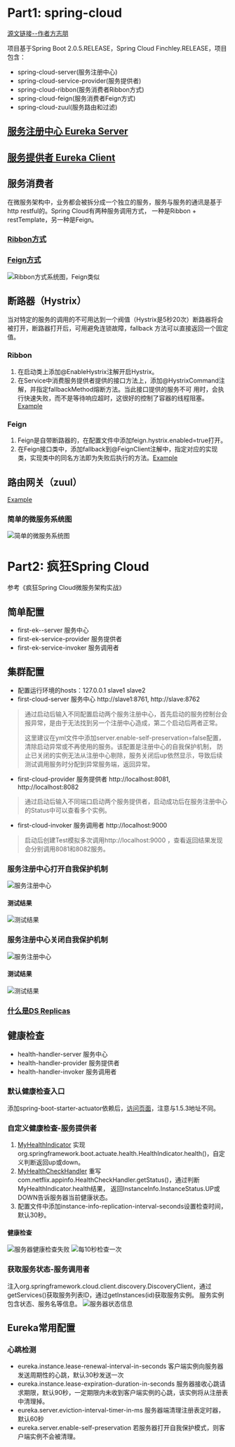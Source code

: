 # Part1: spring-cloud
[源文链接--作者方志朋](https://blog.csdn.net/forezp/article/details/70148833/)

项目基于Spring Boot 2.0.5.RELEASE，Spring Cloud Finchley.RELEASE，项目包含：
* spring-cloud-server(服务注册中心)
* spring-cloud-service-provider(服务提供者)
* spring-cloud-ribbon(服务消费者Ribbon方式)
* spring-cloud-feign(服务消费者Feign方式)
* spring-cloud-zuul(服务路由和过滤)

## [服务注册中心 Eureka Server](https://github.com/zhuzilou/spring-cloud-learn/tree/master/spring-cloud-server)

## [服务提供者 Eureka Client](https://github.com/zhuzilou/spring-cloud-learn/tree/master/spring-cloud-service-provider)

## 服务消费者
在微服务架构中，业务都会被拆分成一个独立的服务，服务与服务的通讯是基于http restful的。Spring Cloud有两种服务调用方式，
一种是Ribbon + restTemplate，另一种是Feign。
### [Ribbon方式](https://github.com/zhuzilou/spring-cloud-learn/tree/master/spring-cloud-ribbon)

### [Feign方式](https://github.com/zhuzilou/spring-cloud-learn/tree/master/spring-cloud-feign)

![Ribbon方式系统图，Feign类似](https://github.com/zhuzilou/spring-cloud-learn/blob/master/doc/Ribbon%E7%89%88%E7%B3%BB%E7%BB%9F%E5%9B%BE.png)

## 断路器（Hystrix）
当对特定的服务的调用的不可用达到一个阀值（Hystrix是5秒20次）断路器将会被打开，断路器打开后，可用避免连锁故障，fallback
方法可以直接返回一个固定值。

### Ribbon
1. 在启动类上添加@EnableHystrix注解开启Hystrix。
2. 在Service中消费服务提供者提供的接口方法上，添加@HystrixCommand注解，并指定fallbackMethod熔断方法。当此接口提供的服务不可
用时，会执行快速失败，而不是等待响应超时，这很好的控制了容器的线程阻塞。[Example](https://github.com/zhuzilou/spring-cloud-learn/blob/master/spring-cloud-ribbon/src/main/java/com/dxinfor/common/springcloudribbon/service/HelloService.java)

### Feign
1. Feign是自带断路器的，在配置文件中添加feign.hystrix.enabled=true打开。
2. 在Feign接口类中，添加fallback到@FeignClient注解中，指定对应的实现类，实现类中的同名方法即为失败后执行的方法。[Example](https://github.com/zhuzilou/spring-cloud-learn/blob/master/spring-cloud-feign/src/main/java/com/dxinfor/common/springcloudfeign/service/ScheduleServiceHiHystrix.java)

## 路由网关（zuul） 
[Example](https://github.com/zhuzilou/spring-cloud-learn/tree/master/spring-cloud-zuul)

### 简单的微服务系统图
![简单的微服务系统图](https://github.com/zhuzilou/spring-cloud-learn/blob/master/doc/%E7%AE%80%E5%8D%95%E7%9A%84%E5%BE%AE%E6%9C%8D%E5%8A%A1%E7%B3%BB%E7%BB%9F%E5%9B%BE.png)

# Part2: 疯狂Spring Cloud
参考《疯狂Spring Cloud微服务架构实战》

## 简单配置
* first-ek--server 服务中心
* first-ek-service-provider 服务提供者
* first-ek-service-invoker 服务调用者

## 集群配置
* 配置运行环境的hosts：127.0.0.1 slave1 slave2
* first-cloud-server 服务中心 http://slave1:8761, http://slave:8762
>通过启动后输入不同配置启动两个服务注册中心，首先启动的服务控制台会报异常，是由于无法找到另一个注册中心造成，第二个启动后两者正常。
>
>这里建议在yml文件中添加server.enable-self-preservation=false配置，清除启动异常或不再使用的服务。该配置是注册中心的自我保护机制，
>防止已关闭的实例无法从注册中心剔除，服务关闭后up依然显示，导致后续测试调用服务时分配到异常服务端，返回异常。
* first-cloud-provider 服务提供者 http://localhost:8081, http://localhost:8082
>通过启动后输入不同端口启动两个服务提供者，启动成功后在服务注册中心的Status中可以查看多个实例。
* first-cloud-invoker 服务调用者 http://localhost:9000
>启动后创建Test模拟多次调用http://localhost:9000 ，查看返回结果发现会分别调用8081和8082服务。
### 服务注册中心打开自我保护机制
![服务注册中心](https://github.com/zhuzilou/spring-cloud-learn/blob/master/first-cloud-server/src/main/resources/2.%20%E6%9C%8D%E5%8A%A1%E6%B3%A8%E5%86%8C%E4%B8%AD%E5%BF%83-%E6%89%93%E5%BC%80%E8%87%AA%E6%88%91%E4%BF%9D%E6%8A%A4%E6%9C%BA%E5%88%B6.png)
#### 测试结果
![测试结果](https://github.com/zhuzilou/spring-cloud-learn/blob/master/first-cloud-server/src/main/resources/2.%20%E8%B0%83%E7%94%A8%E6%9C%8D%E5%8A%A1%E7%BB%93%E6%9E%9C-%E9%83%A8%E5%88%86%E6%9C%8D%E5%8A%A1%E6%8F%90%E4%BE%9B%E8%80%85%E5%BC%82%E5%B8%B8.png)
### 服务注册中心关闭自我保护机制
![服务注册中心](https://github.com/zhuzilou/spring-cloud-learn/blob/master/first-cloud-server/src/main/resources/1.%20%E6%9C%8D%E5%8A%A1%E6%B3%A8%E5%86%8C%E4%B8%AD%E5%BF%83-%E5%85%B3%E9%97%AD%E8%87%AA%E6%88%91%E4%BF%9D%E6%8A%A4%E6%9C%BA%E5%88%B6.png)
#### 测试结果
![测试结果](https://github.com/zhuzilou/spring-cloud-learn/blob/master/first-cloud-server/src/main/resources/1.%20%E8%B0%83%E7%94%A8%E6%9C%8D%E5%8A%A1%E7%BB%93%E6%9E%9C-%E6%9C%8D%E5%8A%A1%E6%8F%90%E4%BE%9B%E8%80%85%E6%AD%A3%E5%B8%B8.png)
### [什么是DS Replicas](https://blog.csdn.net/u012817635/article/details/80189579)

## 健康检查
* health-handler-server 服务中心
* health-handler-provider 服务提供者
* health-handler-invoker 服务调用者
### 默认健康检查入口
添加spring-boot-starter-actuator依赖后，[访问页面](http://localhost:8762/actuator/health)，注意与1.5.3地址不同。
### 自定义健康检查-服务提供者
1. [MyHealthIndicator](https://github.com/zhuzilou/spring-cloud-learn/blob/master/health-handler-provider/src/main/java/cc/lostyouth/springcloud/healthhandlerprovider/config/MyHealthIndicator.java)
实现org.springframework.boot.actuate.health.HealthIndicator.health()，自定义判断返回up或down。
2. [MyHealthCheckHandler](https://github.com/zhuzilou/spring-cloud-learn/blob/master/health-handler-provider/src/main/java/cc/lostyouth/springcloud/healthhandlerprovider/config/MyHealthCheckHandler.java)
重写com.netflix.appinfo.HealthCheckHandler.getStatus()，通过判断MyHealthIndicator.health结果，
返回InstanceInfo.InstanceStatus.UP或DOWN告诉服务器当前健康状态。
3. 配置文件中添加instance-info-replication-interval-seconds设置检查时间，默认30秒。
#### 健康检查
![服务器健康检查失败](https://github.com/zhuzilou/spring-cloud-learn/blob/master/health-handler-provider/src/main/resources/%E6%9C%8D%E5%8A%A1%E5%99%A8down.png)
![每10秒检查一次](https://github.com/zhuzilou/spring-cloud-learn/blob/master/health-handler-provider/src/main/resources/%E6%AF%8F10%E7%A7%92%E6%A3%80%E6%9F%A5%E6%9C%8D%E5%8A%A1%E7%8A%B6%E6%80%81.png)
### 获取服务状态-服务调用者
注入org.springframework.cloud.client.discovery.DiscoveryClient，通过getServices()获取服务列表ID，通过getInstances(id)获取服务实例。
服务实例包含状态、服务名等信息。
![服务器状态信息](https://github.com/zhuzilou/spring-cloud-learn/blob/master/health-handler-invoker/src/main/resources/%E6%9C%8D%E5%8A%A1%E7%8A%B6%E6%80%81%E4%BF%A1%E6%81%AF.png)

## Eureka常用配置
### 心跳检测
* eureka.instance.lease-renewal-interval-in-seconds
客户端实例向服务器发送周期性的心跳，默认30秒发送一次
* eureka.instance.lease-expiration-duration-in-seconds
服务器接收心跳请求期限，默认90秒，一定期限内未收到客户端实例的心跳，该实例将从注册表中清理掉。
* eureka.server.eviction-interval-timer-in-ms
服务器端清理注册表定时器，默认60秒
* eureka.server.enable-self-preservation
若服务器打开自我保护模式，则客户端实例不会被清理。
